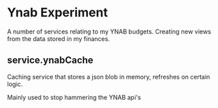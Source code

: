 # Ynab Experiment

A number of services relating to my YNAB budgets. Creating new views from the data stored in my finances.


## service.ynabCache
Caching service that stores a json blob in memory, refreshes on certain logic.

Mainly used to stop hammering the YNAB api's 

